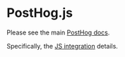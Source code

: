 # PostHog.js

Please see the main [PostHog docs](https://posthog.com/docs).

Specifically, the [JS integration](https://posthog.com/docs/integrations/js-integration) details.
